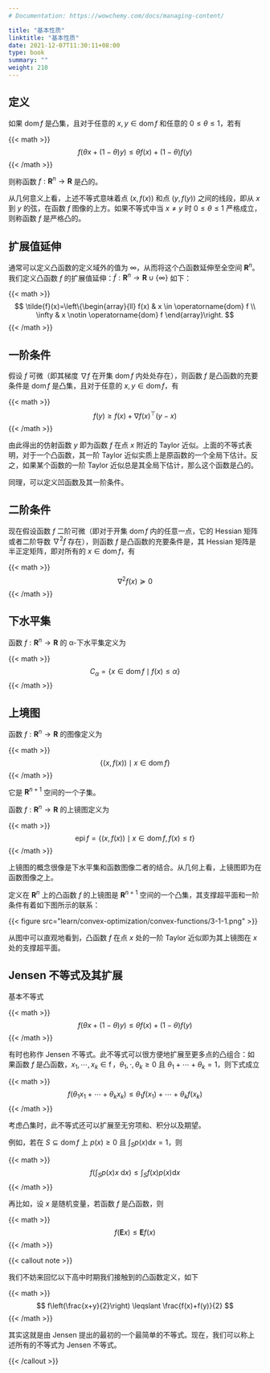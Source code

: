 ```yaml
---
# Documentation: https://wowchemy.com/docs/managing-content/

title: "基本性质"
linktitle: "基本性质"
date: 2021-12-07T11:30:11+08:00
type: book
summary: ""
weight: 210
---
```


<!--more-->

## 定义

如果 $\operatorname{dom} f$ 是凸集，且对于任意的 $x, y \in \operatorname{dom} f$ 和任意的 $0 \leqslant \theta \leqslant 1$，若有

{{< math >}}
$$
f(\theta x+(1-\theta) y) \leqslant \theta f(x)+(1-\theta) f(y)
$$
{{< /math >}}

则称函数 $f: \mathbf{R}^n \rightarrow \mathbf{R}$ 是凸的。

从几何意义上看，上述不等式意味着点 $(x, f(x))$ 和点 $(y, f(y))$ 之间的线段，即从 $x$ 到 $y$ 的弦，在函数 $f$ 图像的上方。如果不等式中当 $x \ne y$ 时 $0 \leqslant \theta \leqslant 1$ 严格成立，则称函数 $f$ 是严格凸的。

## 扩展值延伸

通常可以定义凸函数的定义域外的值为 $\infty$，从而将这个凸函数延伸至全空间 $\mathbf{R}^n$。我们定义凸函数 $f$ 的扩展值延伸：$\tilde{f}: \mathbf{R}^n \rightarrow \mathbf{R} \cup \{\infty\}$ 如下：

{{< math >}}
$$
\tilde{f}(x)=\left\{\begin{array}{ll}
f(x) & x \in \operatorname{dom} f \\
\infty & x \notin \operatorname{dom} f
\end{array}\right.
$$
{{< /math >}}

## 一阶条件

假设 $f$ 可微（即其梯度 $\nabla f$ 在开集 $\operatorname{dom} f$ 内处处存在），则函数 $f$ 是凸函数的充要条件是 $\operatorname{dom} f$ 是凸集，且对于任意的 $x, y \in \operatorname{dom} f$，有

{{< math >}}
$$
f(y) \geqslant f(x)+\nabla f(x)^{\top}(y-x)
$$
{{< /math >}}

由此得出的仿射函数 $y$ 即为函数 $f$ 在点 $x$ 附近的 Taylor 近似。上面的不等式表明，对于一个凸函数，其一阶 Taylor 近似实质上是原函数的一个全局下估计。反之，如果某个函数的一阶 Taylor 近似总是其全局下估计，那么这个函数是凸的。

同理，可以定义凹函数及其一阶条件。

## 二阶条件

现在假设函数 $f$ 二阶可微（即对于开集 $\operatorname{dom} f$ 内的任意一点，它的 Hessian 矩阵或者二阶导数 $\nabla ^2 f$ 存在），则函数 $f$ 是凸函数的充要条件是，其 Hessian 矩阵是半正定矩阵，即对所有的 $x \in \operatorname{dom} f$，有

{{< math >}}
$$
\nabla ^2 f(x) \succeq 0
$$
{{< /math >}}

## 下水平集

函数 $f: \mathbf{R}^n \rightarrow \mathbf{R}$ 的 α-下水平集定义为

{{< math >}}
$$
C_\alpha = \{ x \in \operatorname{dom} f \mid f(x) \leqslant \alpha \}
$$
{{< /math >}}

## 上境图

函数 $f: \mathbf{R}^n \rightarrow \mathbf{R}$ 的图像定义为

{{< math >}}
$$
\{ (x, f(x)) \mid x \in \operatorname{dom} f \}
$$
{{< /math >}}

它是 $\mathbf{R}^{n+1}$ 空间的一个子集。

函数 $f: \mathbf{R}^n \rightarrow \mathbf{R}$ 的上镜图定义为

{{< math >}}
$$
\operatorname{epi} f = \{ (x, f(x)) \mid x \in \operatorname{dom} f, f(x) \leqslant t \}
$$
{{< /math >}}

上镜图的概念很像是下水平集和函数图像二者的结合。从几何上看，上镜图即为在函数图像之上。

定义在 $\mathbf{R}^n$ 上的凸函数 $f$ 的上镜图是 $\mathbf{R}^{n+1}$ 空间的一个凸集，其支撑超平面和一阶条件有着如下图所示的联系：

{{< figure src="learn/convex-optimization/convex-functions/3-1-1.png" >}}

从图中可以直观地看到，凸函数 $f$ 在点 $x$ 处的一阶 Taylor 近似即为其上镜图在 $x$ 处的支撑超平面。

## Jensen 不等式及其扩展

基本不等式

{{< math >}}
$$
f(\theta x+(1-\theta) y) \leqslant \theta f(x)+(1-\theta) f(y)
$$
{{< /math >}}

有时也称作 Jensen 不等式。此不等式可以很方便地扩展至更多点的凸组合：如果函数 $f$ 是凸函数，$x_1, \cdots, x_k \in \operatorname{f}$，$\theta_1, \cdot, \theta_k \geqslant 0$ 且 $\theta_1 + \cdots + \theta_k = 1$，则下式成立

{{< math >}}
$$
f(\theta_1 x_1 + \cdots + \theta_k x_k) \leqslant \theta_1 f(x_1) + \cdots + \theta_k f(x_k)
$$
{{< /math >}}

考虑凸集时，此不等式还可以扩展至无穷项和、积分以及期望。

例如，若在 $S \subseteq \operatorname{dom} f$ 上 $p(x) \geqslant 0$ 且 $\int_{S} p(x) \mathrm{d} x = 1$，则

{{< math >}}
$$
f\left(\int_{S} p(x) x \mathrm{~d} x\right) \leqslant \int_{S} f(x) p(x) \mathrm{d} x
$$
{{< /math >}}

再比如，设 $x$ 是随机变量，若函数 $f$ 是凸函数，则

{{< math >}}
$$
f(\mathbf{E}x) \leqslant \mathbf{E} f(x)
$$
{{< /math >}}

{{< callout note >}}

我们不妨来回忆以下高中时期我们接触到的凸函数定义，如下

{{< math >}}
$$
f\left(\frac{x+y}{2}\right) \leqslant \frac{f(x)+f(y)}{2}
$$
{{< /math >}}

其实这就是由 Jensen 提出的最初的一个最简单的不等式。现在，我们可以称上述所有的不等式为 Jensen 不等式。

{{< /callout >}}